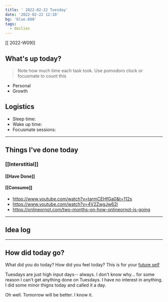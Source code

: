 ```yaml
---
title: ' 2022-02-22 Tuesday'
date: '2022-02-22 12:10'
bg: 'blue.600' 
tags:
  - dailies
---
```


[[ 2022-W09]]
## What's up today?
> Note how much time each task took. Use pomodoro clock or focusmate to count this
- Personal
- Growth

## Logistics
- Sleep time:
- Wake up time:
- Focusmate sessions: 

___________________________
## Things I've done today

### [[Interstitial]]

#### [[Have Done]]

#### [[Consume]]
- https://www.youtube.com/watch?v=tarmCEHfGa0&t=112s
- https://www.youtube.com/watch?v=4V2ZwgJw62I
- https://onlineornot.com/two-months-on-how-onlineornot-is-going
___________________________

## Idea log

___________________________
## How did today go?
What did you do today? How did you feel today? This is for your [future self](https://sive.rs/dj)

Tuesdays are just high input days-- always. I don't know why... for some reason I can't get anything done on Tuesdays. I have no interest in anything. I did some minor thigns today and called it a day.

Oh well. Tomorrow will be better. I know it.